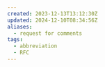 ```yaml
---
created: 2023-12-13T13:12:30Z
updated: 2024-12-10T08:34:56Z
aliases:
  - request for comments
tags:
  - abbreviation
  - RFC
---
```

